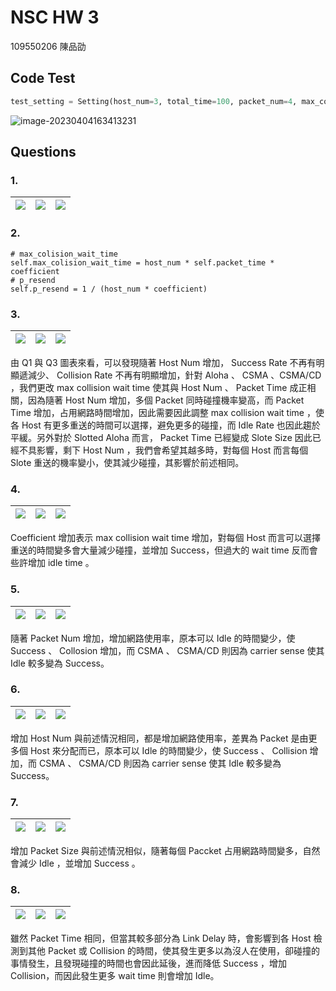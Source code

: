 # NSC HW 3

109550206 陳品劭

## Code Test

```python
test_setting = Setting(host_num=3, total_time=100, packet_num=4, max_colision_wait_time=20, p_resend=0.3, packet_size=3, link_delay=1, seed=109550206)
```

![image-20230404163413231](C:\Users\user.DESKTOP-VP23IAB\AppData\Roaming\Typora\typora-user-images\image-20230404163413231.png)

## Questions

### 1.

| ![](https://i.imgur.com/tFNkUyy.png)| ![](https://i.imgur.com/72g7kgi.png) | ![](https://i.imgur.com/1E4FnTp.png) |
| -------- | -------- | -------- |

### 2.

```
# max_colision_wait_time
self.max_colision_wait_time = host_num * self.packet_time * coefficient
# p_resend
self.p_resend = 1 / (host_num * coefficient)
```

### 3.

| ![](https://i.imgur.com/pc5tvEL.png) | ![](https://i.imgur.com/grtXw7z.png) | ![](https://i.imgur.com/xnP22PT.png) |
| ------------------------------------ | ------------------------------------ | ------------------------------------ |

由 Q1 與 Q3 圖表來看，可以發現隨著 Host Num 增加， Success Rate 不再有明顯遞減少、 Collision Rate  不再有明顯增加，針對 Aloha 、 CSMA 、CSMA/CD ，我們更改 max collision wait time 使其與 Host Num 、 Packet Time 成正相關，因為隨著 Host Num 增加，多個 Packet 同時碰撞機率變高，而 Packet Time 增加，占用網路時間增加，因此需要因此調整 max collision wait time ，使各 Host 有更多重送的時間可以選擇，避免更多的碰撞，而 Idle Rate 也因此趨於平緩。另外對於 Slotted Aloha 而言， Packet Time 已經變成 Slote Size 因此已經不具影響，剩下 Host Num ，我們會希望其越多時，對每個 Host 而言每個 Slote 重送的機率變小，使其減少碰撞，其影響於前述相同。

### 4.

| ![](https://i.imgur.com/QaPIbGU.png) | ![](https://i.imgur.com/3eQCCvu.png) | ![](https://i.imgur.com/Ia0gwSU.png) |
| ------------------------------------ | ------------------------------------ | ------------------------------------ |

Coefficient 增加表示 max collision wait time 增加，對每個 Host 而言可以選擇重送的時間變多會大量減少碰撞，並增加 Success，但過大的 wait time 反而會些許增加 idle time 。 

### 5.

| ![](https://i.imgur.com/2ppIniq.png) | ![](https://i.imgur.com/7snDwFk.png) | ![](https://i.imgur.com/odif5TN.png) |
| ------------------------------------ | ------------------------------------ | ------------------------------------ |

隨著 Packet Num 增加，增加網路使用率，原本可以 Idle 的時間變少，使 Success 、 Collosion 增加，而 CSMA 、 CSMA/CD 則因為 carrier sense 使其 Idle 較多變為 Success。

### 6.

| ![](https://i.imgur.com/SJWZS1E.png) | ![](https://i.imgur.com/m6qOzWZ.png) | ![](https://i.imgur.com/lrLdLej.png) |
| ------------------------------------ | ------------------------------------ | ------------------------------------ |

增加 Host Num 與前述情況相同，都是增加網路使用率，差異為 Packet 是由更多個 Host 來分配而已，原本可以 Idle 的時間變少，使 Success 、 Collision 增加，而 CSMA 、 CSMA/CD 則因為 carrier sense 使其 Idle 較多變為 Success。

### 7.

| ![](https://i.imgur.com/Vl6msAM.png) | ![](https://i.imgur.com/21GoD7G.png) | ![](https://i.imgur.com/2UjQaex.png) |
| ------------------------------------ | ------------------------------------ | ------------------------------------ |

增加 Packet Size 與前述情況相似，隨著每個 Paccket 占用網路時間變多，自然會減少 Idle ，並增加 Success 。

### 8.

| ![](https://i.imgur.com/6BRXxEe.png) | ![](https://i.imgur.com/5TRBLqW.png) | ![](https://i.imgur.com/3hUXiOO.png) |
| ------------------------------------ | ------------------------------------ | ------------------------------------ |

雖然 Packet Time 相同，但當其較多部分為 Link Delay 時，會影響到各 Host 檢測到其他 Packet 或 Collision 的時間，使其發生更多以為沒人在使用，卻碰撞的事情發生，且發現碰撞的時間也會因此延後，進而降低 Success ，增加 Collision，而因此發生更多 wait time 則會增加 Idle。
